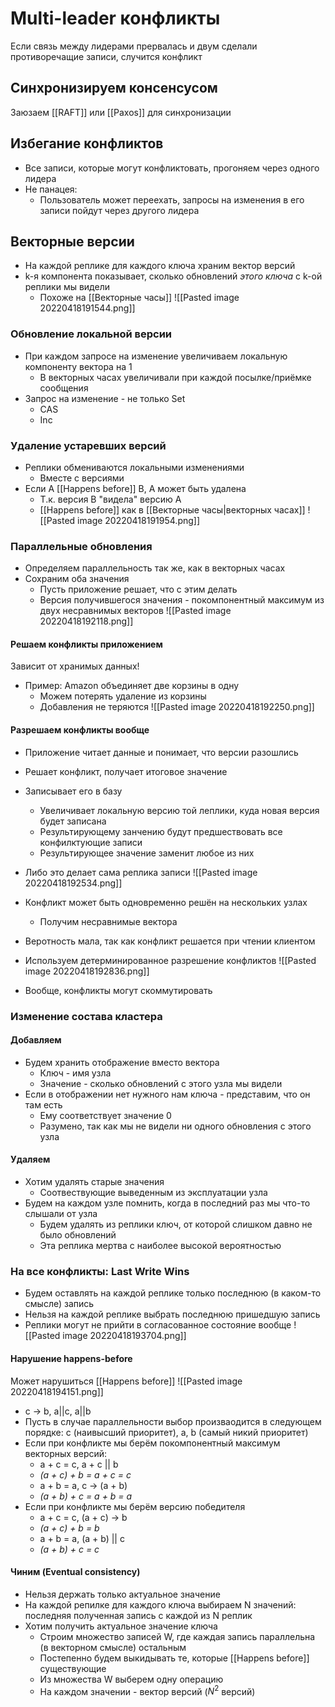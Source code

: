# Multi-leader конфликты
Если связь между лидерами прервалась и двум сделали противоречащие записи, случится конфликт

## Синхронизируем консенсусом
Заюзаем [[RAFT]] или [[Paxos]] для синхронизации

## Избегание конфликтов
* Все записи, которые могут конфликтовать, прогоняем через одного лидера
* Не панацея:
	* Пользователь может переехать, запросы на изменения в его записи пойдут через другого лидера

## Векторные версии
 * На каждой реплике для каждого ключа храним вектор версий
 * k-я компонента показывает, сколько обновлений *этого ключа* с k-ой реплики мы видели
	 * Похоже на [[Векторные часы]]
 ![[Pasted image 20220418191544.png]]
 
### Обновление локальной версии
 
 * При каждом запросе на изменение увеличиваем локальную компоненту вектора на 1
	 * В векторных часах увеличивали при каждой посылке/приёмке сообщения
 * Запрос на изменение - не только Set
	 * CAS
	 * Inc
 
### Удаление устаревших версий
 
 * Реплики обмениваются локальными изменениями
	 * Вместе с версиями
 * Если A [[Happens before]] B, A может быть удалена
	 * Т.к. версия B "видела" версию A
	 * [[Happens before]] как в [[Векторные часы|векторных часах]]
	![[Pasted image 20220418191954.png]]

### Параллельные обновления
 * Определяем параллельность так же, как в векторных часах
 * Сохраним оба значения
	 * Пусть приложение решает, что с этим делать
	 * Версия получившегося значения - покомпонентный максимум из двух несравнимых векторов
	![[Pasted image 20220418192118.png]]
	
#### Решаем конфликты приложением
Зависит от хранимых данных!

* Пример: Amazon объединяет две корзины в одну
	* Можем потерять удаление из корзины
	* Добавления не теряются
![[Pasted image 20220418192250.png]]

#### Разрешаем конфликты вообще
* Приложение читает данные и понимает, что версии разошлись
* Решает конфликт, получает итоговое значение
* Записывает его в базу
	* Увеличивает локальную версию той леплики, куда новая версия будет записана
	* Результирующему занчению будут предшествовать все конфилктующие записи
	* Результирующее значение заменит любое из них
* Либо это делает сама реплика записи
![[Pasted image 20220418192534.png]]

* Конфликт может быть одновременно решён на нескольких узлах
	* Получим несравнимые вектора
* Веротность мала, так как конфликт решается при чтении клиентом
* Используем детерминированное разрешение конфликтов
![[Pasted image 20220418192836.png]]
* Вообще, конфликты могут скоммутировать

### Изменение состава кластера

#### Добавляем
* Будем хранить отображение вместо вектора
	* Ключ - имя узла
	* Значение - сколько обновлений с этого узла мы видели
* Если в отображении нет нужного нам ключа - представим, что он там есть
	* Ему соответствует значение 0
	* Разумено, так как мы не видели ни одного обновления с этого узла

#### Удаляем
* Хотим удалять старые значения
	* Соотвествующие выведенным из эксплуатации узла
* Будем на каждом узле помнить, когда в последний раз мы что-то слышали от узла
	* Будем удалять из реплики ключ, от которой слишком давно не было обновлений
	* Эта реплика мертва с наиболее высокой вероятностью

### На все конфликты: Last Write Wins

* Будем оставлять на каждой реплике только последнюю (в каком-то смысле) запись
* Нельзя на каждой реплике выбрать последнюю пришедшую запись
* Реплики могут не прийти в согласованное состояние вообще
![[Pasted image 20220418193704.png]]

#### Нарушение happens-before

Может нарушиться [[Happens before]]
![[Pasted image 20220418194151.png]]
* c -> b, a||c, a||b
* Пусть в случае параллельности выбор произваодится в следующем порядке: с (наивысший приоритет), a, b (самый никий приоритет)
* Если при конфликте мы берём покомпонентный максимум векторных версий:
	* a + c = c, a + c || b
	* *(a + c) + b = a + c = c*
	* a + b = a, c -> (a + b)
	* *(a + b) + c = a + b = a*
* Если при конфликте мы берём версию победителя
	* a + c = c, (a + c) -> b
	* *(a + c) + b = b*
	* a + b = a, (a + b) || c
	* *(a + b) + c = c*

#### Чиним (Eventual consistency)

* Нельзя держать только актуальное значение
* На каждой репилке для каждого ключа выбираем N значений: последняя полученная запись с каждой из N реплик
* Хотим получить актуальное значение ключа
	* Строим множество записей W, где каждая запись параллельна (в векторном смысле) остальным
	* Постепенно будем выкидывать те, которые [[Happens before]] существующие
	* Из множества W выберем одну операцию
	* На каждом значении - вектор версий ($N^2$ версий)


